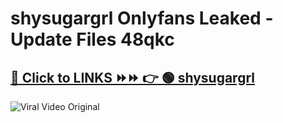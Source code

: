 
 # shysugargrl Onlyfans Leaked - Update Files 48qkc

## <h2><a href="https://clipsfans.com/shysugargrl&ref=git">🔗 Click to LINKS ⏩⏩ 👉 🟢 shysugargrl </a></h2>

<a href="https://clipsfans.com/shysugargrl&ref=git" rel="nofollow" data-target="animated-image.originalLink"><img src="https://i.ibb.co.com/xMMVF88/686577567.gif" alt="Viral Video Original" style="max-width: 100%; display: inline-block;" data-target="animated-image.originalImage"></a>

